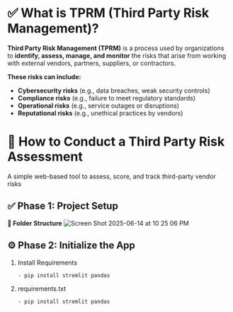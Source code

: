 # ✅ What is TPRM (Third Party Risk Management)?
**Third Party Risk Management (TPRM)** is a process used by organizations to **identify, assess, manage, and monitor** the risks that arise from working with external vendors, partners, suppliers, or contractors.

**These risks can include:**
* **Cybersecurity risks** (e.g., data breaches, weak security controls)
* **Compliance risks** (e.g., failure to meet regulatory standards)
* **Operational risks** (e.g., service outages or disruptions)
* **Reputational risks** (e.g., unethical practices by vendors)

# 🧭 How to Conduct a Third Party Risk Assessment  
A simple web-based tool to assess, score, and track third-party vendor risks

## ✅ Phase 1: Project Setup 
**📁 Folder Structure** 
![Screen Shot 2025-06-14 at 10 25 06 PM](https://github.com/user-attachments/assets/1083b121-a9f5-4072-8113-4558e38fe74c)

## ⚙️ Phase 2: Initialize the App
1. Install Requirements

       - pip install stremlit pandas 

2. requirements.txt

       - pip install stremlit pandas 

